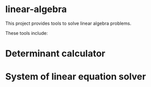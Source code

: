 # linear-algebra

This project provides tools to solve linear algebra problems.

These tools include:
# Determinant calculator
# System of linear equation solver